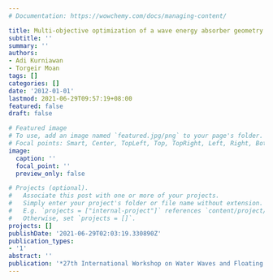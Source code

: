 ```yaml
---
# Documentation: https://wowchemy.com/docs/managing-content/

title: Multi-objective optimization of a wave energy absorber geometry
subtitle: ''
summary: ''
authors:
- Adi Kurniawan
- Torgeir Moan
tags: []
categories: []
date: '2012-01-01'
lastmod: 2021-06-29T09:57:19+08:00
featured: false
draft: false

# Featured image
# To use, add an image named `featured.jpg/png` to your page's folder.
# Focal points: Smart, Center, TopLeft, Top, TopRight, Left, Right, BottomLeft, Bottom, BottomRight.
image:
  caption: ''
  focal_point: ''
  preview_only: false

# Projects (optional).
#   Associate this post with one or more of your projects.
#   Simply enter your project's folder or file name without extension.
#   E.g. `projects = ["internal-project"]` references `content/project/deep-learning/index.md`.
#   Otherwise, set `projects = []`.
projects: []
publishDate: '2021-06-29T02:03:19.330890Z'
publication_types:
- '1'
abstract: ''
publication: '*27th International Workshop on Water Waves and Floating Bodies*'
---
```

